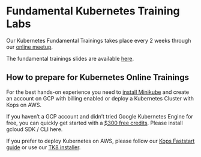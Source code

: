 # **Fundamental Kubernetes Training Labs**

Our Kubernetes Fundamental Trainings takes place every 2 weeks through our [online meetup](https://www.meetup.com/kubernauts/).

The fundamental trainings slides are available [here](https://goo.gl/Hzk2sd).

## How to prepare for Kubernetes Online Trainings

For the best hands-on experience you need to [install Minikube](https://abhishek-tiwari.com/local-development-environment-for-kubernetes-using-minikube/) and create an account on GCP with billing enabled or deploy a Kubernetes Cluster with Kops on AWS.

If you haven’t a GCP account and didn’t tried Google Kubernetes Engine for free, you can quickly get started with a [$300 free credits](https://cloud.google.com/free/). Please install gcloud SDK / CLI here.

If you prefer to deploy Kubernetes on AWS, please follow our [Kops Faststart guide](https://kubernauts.gitbooks.io/kubernauts-kops-faststart/content/) or use our [TK8 installer](https://github.com/kubernauts/tk8).

